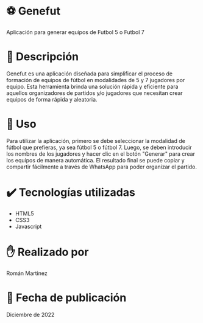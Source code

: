 # :soccer: Genefut
Aplicación para generar equipos de Futbol 5 o Futbol 7 

# :bookmark_tabs: Descripción
Genefut es una aplicación diseñada para simplificar el proceso de formación de equipos de fútbol en modalidades de 5 y 7 jugadores por equipo. Esta herramienta brinda una solución rápida y eficiente para aquellos organizadores de partidos y/o jugadores que necesitan crear equipos de forma rápida y aleatoria.

# :wrench: Uso
Para utilizar la aplicación, primero se debe seleccionar la modalidad de fútbol que prefieras, ya sea fútbol 5 o fútbol 7. Luego, se deben introducir los nombres de los jugadores y hacer clic en el botón "Generar" para crear los equipos de manera automática. El resultado final se puede copiar y compartir fácilmente a través de WhatsApp para poder organizar el partido.

# :heavy_check_mark: Tecnologías utilizadas

<ul>
  <li>HTML5</li>
  <li>CSS3</li>
  <li>Javascript</li>
</ul>

# :raised_hand: Realizado por
Román Martinez

# :calendar: Fecha de publicación
Diciembre de 2022

